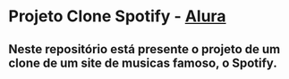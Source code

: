 # Projeto Clone Spotify - [Alura](alura.com.br)
## Neste repositório está presente o projeto de um clone de um site de musicas famoso, o Spotify.
